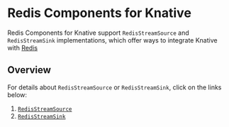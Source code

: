 # Redis Components for Knative

Redis Components for Knative support `RedisStreamSource` and `RedisStreamSink`
implementations, which offer ways to integrate Knative with
[Redis](https://redis.io)

## Overview

For details about `RedisStreamSource` or `RedisStreamSink`, click on the links
below:

1. [`RedisStreamSource`](source)
1. [`RedisStreamSink`](sink)
